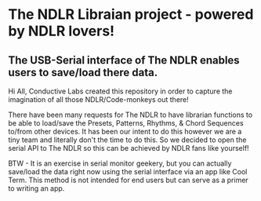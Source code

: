 # The NDLR Libraian project - powered by NDLR lovers!
## The USB-Serial interface of The NDLR enables users to save/load there data.
 
Hi All,
Conductive Labs created this repository in order to capture the imagination of all those NDLR/Code-monkeys out there!

There have been many requests for The NDLR to have librarian functions to be able to load/save the Presets, Patterns, Rhythms, & Chord Sequences to/from other devices. It has been our intent to do this however we are a tiny team and literally don't the time to do this.  So we decided to open the serial API to The NDLR so this can be achieved by NDLR fans like yourself!

BTW - It is an exercise in serial monitor geekery, but you can actually save/load the data right now using the serial interface via an app like Cool Term.  This method is not intended for end users but can serve as a primer to writing an app.
